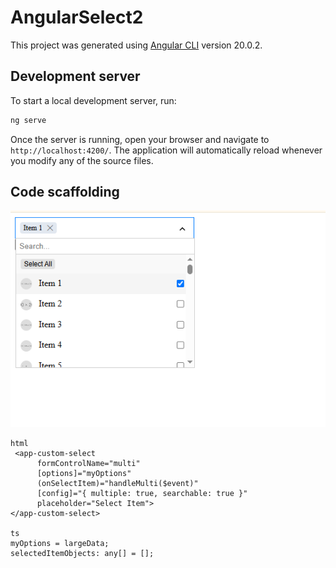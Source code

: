 # AngularSelect2

This project was generated using [Angular CLI](https://github.com/angular/angular-cli) version 20.0.2.

## Development server

To start a local development server, run:

```bash
ng serve
```

Once the server is running, open your browser and navigate to `http://localhost:4200/`. The application will automatically reload whenever you modify any of the source files.

## Code scaffolding

![alt text](public/preview_1.png)

```
html
 <app-custom-select 
      formControlName="multi" 
      [options]="myOptions" 
      (onSelectItem)="handleMulti($event)"
      [config]="{ multiple: true, searchable: true }" 
      placeholder="Select Item">
</app-custom-select>

ts
myOptions = largeData;
selectedItemObjects: any[] = [];
```
